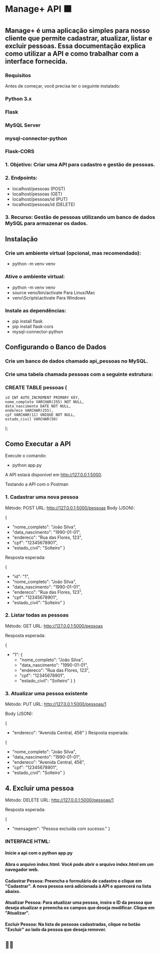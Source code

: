 # Manage+ API 🟧
## Manage+ é uma aplicação simples para nosso cliente que permite cadastrar, atualizar, listar e excluir pessoas. Essa documentação explica como utilizar a API e como trabalhar com a interface fornecida.

### Requisitos
Antes de começar, você precisa ter o seguinte instalado:

### Python 3.x
### Flask
### MySQL Server
### mysql-connector-python
### Flask-CORS

 ###  1. Objetivo: Criar uma API para cadastro e gestão de pessoas.
 ###  2. Endpoints: 
  - localhost/pessoas (POST)
  - localhost/pessoas (GET)
  - localhost/pessoas/id (PUT)
  - localhost/pessoas/id (DELETE)
 ###  3. Recurso: Gestão de pessoas utilizando um banco de dados MySQL para armazenar os dados.


## Instalação


### Crie um ambiente virtual (opcional, mas recomendado):

- python -m venv venv

### Ative o ambiente virtual:

-  python -m venv venv
- source venv/bin/activate   Para Linux/Mac
- venv\Scripts\activate      Para Windows



### Instale as dependências:

- pip install flask
- pip install flask-cors
- mysql-connector-python


## Configurando o Banco de Dados
### Crie um banco de dados chamado api_pessoas no MySQL.
###  Crie uma tabela chamada pessoas com a seguinte estrutura:
###  CREATE TABLE pessoas (
    id INT AUTO_INCREMENT PRIMARY KEY,
    nome_completo VARCHAR(255) NOT NULL,
    data_nascimento DATE NOT NULL,
    endereco VARCHAR(255),
    cpf VARCHAR(11) UNIQUE NOT NULL,
    estado_civil VARCHAR(50)
);

## Como Executar a API
Execute o comando:

- python app.py

A API estará disponível em http://127.0.0.1:5000.

Testando a API com o Postman

### 1. Cadastrar uma nova pessoa

Método: POST
URL: http://127.0.0.1:5000/pessoas
Body (JSON):



{
  - "nome_completo": "João Silva",
  - "data_nascimento": "1990-01-01",
  - "endereco": "Rua das Flores, 123",
  - "cpf": "12345678901",
  - "estado_civil": "Solteiro"
}

Resposta esperada:

{
  - "id": "1",
  - "nome_completo": "João Silva",
  - "data_nascimento": "1990-01-01",
  - "endereco": "Rua das Flores, 123",
  - "cpf": "12345678901",
  - "estado_civil": "Solteiro"
}

### 2. Listar todas as pessoas
Método: GET
URL: http://127.0.0.1:5000/pessoas

Resposta esperada:


{
  - "1": {
    - "nome_completo": "João Silva",
    - "data_nascimento": "1990-01-01",
    - "endereco": "Rua das Flores, 123",
    - "cpf": "12345678901",
    - "estado_civil": "Solteiro"
  }
}


### 3. Atualizar uma pessoa existente
Método: PUT
URL: http://127.0.0.1:5000/pessoas/1

Body (JSON):

{
 - "endereco": "Avenida Central, 456"
}
Resposta esperada:

{
  - "nome_completo": "João Silva",
  - "data_nascimento": "1990-01-01",
  - "endereco": "Avenida Central, 456",
  - "cpf": "12345678901",
  - "estado_civil": "Solteiro"
}

## 4. Excluir uma pessoa
Método: DELETE
URL: http://127.0.0.1:5000/pessoas/1

Resposta esperada:

{
  - "mensagem": "Pessoa excluída com sucesso."
}


### INTERFACE HTML: 

#### Inicie a api com o python app.py

#### Abra o arquivo index.html: Você pode abrir o arquivo index.html em um navegador web.

####  Cadastrar Pessoa: Preencha o formulário de cadastro e clique em "Cadastrar". A nova pessoa será adicionada à API e aparecerá na lista abaixo.

####  Atualizar Pessoa: Para atualizar uma pessoa, insira o ID da pessoa que deseja atualizar e preencha os campos que deseja modificar. Clique em "Atualizar".

#### Excluir Pessoa: Na lista de pessoas cadastradas, clique no botão "Excluir" ao lado da pessoa que deseja remover.

## 🧡💙
